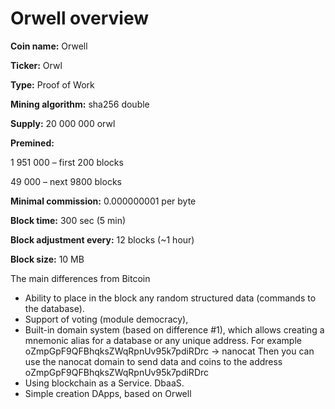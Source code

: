 # Orwell overview

**Coin name:** Orwell

**Ticker:** Orwl

**Type:** Proof of Work

**Mining algorithm:** sha256 double

**Supply:** 20 000 000 orwl

**Premined:** 

1 951 000 – first 200 blocks

49 000 – next 9800 blocks

**Minimal commission:** 0.000000001 per byte

**Block time:** 300 sec (5 min)

**Block adjustment every:** 12 blocks (~1 hour)

**Block size:** 10 MB

The main differences from Bitcoin
* Ability to place in the block any random structured data (commands to the database).
* Support of voting (module democracy),
* Built-in domain system (based on difference #1), which allows creating a mnemonic alias for a database or any unique address.
For example oZmpGpF9QFBhqksZWqRpnUv95k7pdiRDrc -> nanocat
Then you can use the nanocat domain to send data and coins to the address oZmpGpF9QFBhqksZWqRpnUv95k7pdiRDrc
* Using blockchain as a Service. DbaaS. 
* Simple creation DApps, based on Orwell

